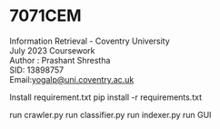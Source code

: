 # 7071CEM
Information Retrieval - Coventry University <br />
July 2023 Coursework <br />
Author : Prashant Shrestha <br />
SID: 13898757 <br />
Email:yogalp@uni.coventry.ac.uk <br />

Install requirement.txt
pip install -r requirements.txt

run crawler.py
run classifier.py
run indexer.py
run GUI
